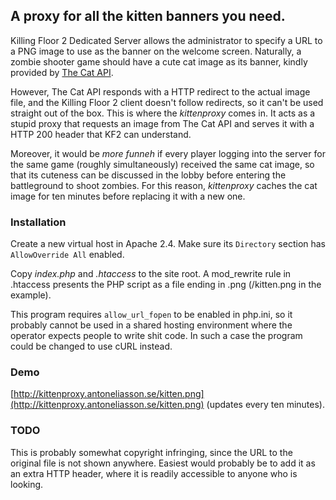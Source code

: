 ## A proxy for all the kitten banners you need.

Killing Floor 2 Dedicated Server allows the administrator to specify a URL to a PNG image to use as the banner on the welcome screen. Naturally, a zombie shooter game should have a cute cat image as its banner, kindly provided by [The Cat API](http://thecatapi.com/).

However, The Cat API responds with a HTTP redirect to the actual image file, and the Killing Floor 2 client doesn't follow redirects, so it can't be used straight out of the box. This is where the *kittenproxy* comes in. It acts as a stupid proxy that requests an image from The Cat API and serves it with a HTTP 200 header that KF2 can understand.

Moreover, it would be *more funneh* if every player logging into the server for the same game (roughly simultaneously) received the same cat image, so that its cuteness can be discussed in the lobby before entering the battleground to shoot zombies. For this reason, *kittenproxy* caches the cat image for ten minutes before replacing it with a new one.

### Installation

Create a new virtual host in Apache 2.4. Make sure its `Directory` section has `AllowOverride All` enabled.

Copy *index.php* and *.htaccess* to the site root. A mod_rewrite rule in .htaccess presents the PHP script as a file ending in .png (/kitten.png in the example).

This program requires `allow_url_fopen` to be enabled in php.ini, so it probably cannot be used in a shared hosting environment where the operator expects people to write shit code. In such a case the program could be changed to use cURL instead.

### Demo

[http://kittenproxy.antoneliasson.se/kitten.png](http://kittenproxy.antoneliasson.se/kitten.png) (updates every ten minutes).

### TODO

This is probably somewhat copyright infringing, since the URL to the original file is not shown anywhere. Easiest would probably be to add it as an extra HTTP header, where it is readily accessible to anyone who is looking.
